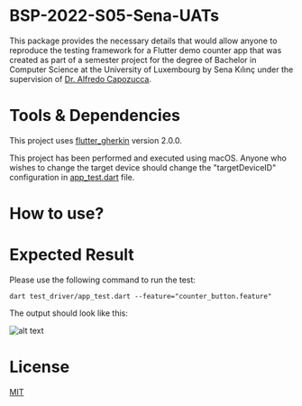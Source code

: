 # BSP-2022-S05-Sena-UATs

This package provides the necessary details that would allow anyone to reproduce the testing framework for a Flutter demo counter app that was created as part of a semester project for the degree of Bachelor in Computer Science at the
University of Luxembourg by Sena Kılınç under the supervision of [Dr. Alfredo Capozucca](https://acapozucca.github.io/).

# Tools & Dependencies
This project uses [flutter_gherkin](https://pub.dev/packages/flutter_gherkin) version 2.0.0.

This project has been performed and executed using macOS. Anyone who wishes to change the target device should change the "targetDeviceID" configuration in [app_test.dart](https://github.com/senakilinc/BSP-2022-S05-Sena-UATs/blob/main/test_driver/app_test.dart) file.
# How to use?

# Expected Result
Please use the following command to run the test:

```dart test_driver/app_test.dart --feature="counter_button.feature"```

The output should look like this:

![alt text](/ExpectedOutput/result.png "Testing Result")
# License
[MIT](/LICENSE)
